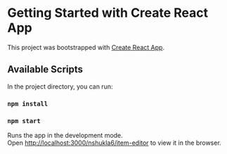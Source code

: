 # Getting Started with Create React App

This project was bootstrapped with [Create React App](https://github.com/facebook/create-react-app).

## Available Scripts

In the project directory, you can run:

### `npm install`

### `npm start`

Runs the app in the development mode.\
Open [http://localhost:3000/nshukla6/item-editor](http://localhost:3000/nshukla6/item-editor) to view it in the browser.


